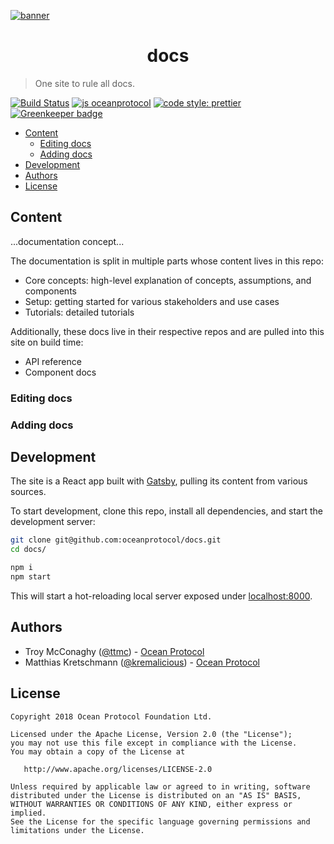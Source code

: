 [![banner](https://raw.githubusercontent.com/oceanprotocol/art/master/github/repo-banner%402x.png)](https://oceanprotocol.com)

<h1 align="center">docs</h1>

> One site to rule all docs.

[![Build Status](https://travis-ci.com/oceanprotocol/docs.svg?branch=master)](https://travis-ci.com/oceanprotocol/docs)
[![js oceanprotocol](https://img.shields.io/badge/js-oceanprotocol-7b1173.svg)](https://github.com/oceanprotocol/eslint-config-oceanprotocol)
[![code style: prettier](https://img.shields.io/badge/code_style-prettier-7b1173.svg?style=flat-square)](https://github.com/prettier/prettier)
[![Greenkeeper badge](https://badges.greenkeeper.io/oceanprotocol/docs.svg)](https://greenkeeper.io/)

- [Content](#content)
    - [Editing docs](#editing-docs)
    - [Adding docs](#adding-docs)
- [Development](#development)
- [Authors](#authors)
- [License](#license)

## Content

...documentation concept...

The documentation is split in multiple parts whose content lives in this repo:

-   Core concepts: high-level explanation of concepts, assumptions, and components
-   Setup: getting started for various stakeholders and use cases
-   Tutorials: detailed tutorials

Additionally, these docs live in their respective repos and are pulled into this site on build time:

-   API reference
-   Component docs

### Editing docs

### Adding docs

## Development

The site is a React app built with [Gatsby](https://www.gatsbyjs.org), pulling its content from various sources.

To start development, clone this repo, install all dependencies, and start the development server:

```bash
git clone git@github.com:oceanprotocol/docs.git
cd docs/

npm i
npm start
```

This will start a hot-reloading local server exposed under [localhost:8000](http://localhost:8000).

## Authors

-   Troy McConaghy ([@ttmc](https://github.com/ttmc)) - [Ocean Protocol](https://oceanprotocol.com)
-   Matthias Kretschmann ([@kremalicious](https://github.com/kremalicious)) - [Ocean Protocol](https://oceanprotocol.com)

## License

```
Copyright 2018 Ocean Protocol Foundation Ltd.

Licensed under the Apache License, Version 2.0 (the "License");
you may not use this file except in compliance with the License.
You may obtain a copy of the License at

   http://www.apache.org/licenses/LICENSE-2.0

Unless required by applicable law or agreed to in writing, software
distributed under the License is distributed on an "AS IS" BASIS,
WITHOUT WARRANTIES OR CONDITIONS OF ANY KIND, either express or implied.
See the License for the specific language governing permissions and
limitations under the License.
```
